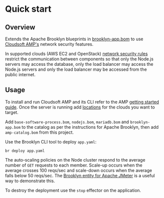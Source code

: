 # Quick start

## Overview

Extends the Apache Brooklyn blueprints in [brooklyn-app.bom](../three-tier-nodejs-brooklyn/brooklyn-catalog.bom)
to use [Cloudsoft AMP's](https://cloudsoft.io/getamp/) network security features.
 
In supported clouds (AWS EC2 and OpenStack) [network security rules](https://cloudsoft.io/blog/amp-network-security)
restrict the communication between components so that only the Node.js servers may access the database,
only the load balancer may access the Node.js servers and only the load balancer may be accessed from 
the public internet.


## Usage

To install and run Cloudsoft AMP and its CLI refer to the AMP 
[getting started guide](https://docs.cloudsoft.io/start/index.html).
Once the server is running add [locations](https://docs.cloudsoft.io/locations/first-location/)
for the clouds you want to target.

Add `base-software-process.bom`, `nodejs.bom`, `mariadb.bom` and `brooklyn-app.bom` to the catalog as 
per the instructions for Apache Brooklyn, then add `amp-catalog.bom` from this project.

Use the Brooklyn CLI tool to deploy `app.yaml`:
```
br deploy app.yaml
```

The auto-scaling policies on the Node cluster respond to the average number of `GET` requests to each
member. Scale-up occurs when the average crosses 100 reqs/sec and scale-down occurs when the average
falls below 50 reqs/sec. The [Brooklyn entity for Apache JMeter](https://github.com/cloudsoft/jmeter-entity/)
is a useful way to demonstrate this.

To destroy the deployment use the `stop` effector on the application.

